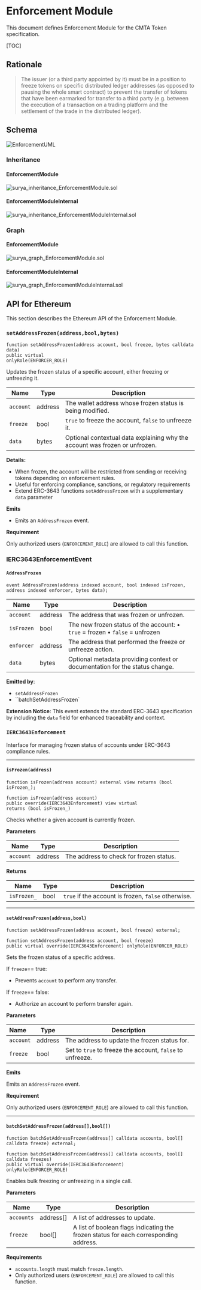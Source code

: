 # Enforcement Module

This document defines Enforcement Module for the CMTA Token specification.

[TOC]

## Rationale

> The issuer (or a third party appointed by it) must be in a position to freeze tokens on specific distributed ledger addresses (as opposed to pausing the whole smart contract) to prevent the transfer of tokens that have been earmarked for transfer to a third party (e.g. between the execution of a transaction on a trading platform and the settlement of the trade in the distributed ledger).

## Schema

![EnforcementUML](../../../schema/uml/EnforcementUML.png)

### Inheritance

#### EnforcementModule

![surya_inheritance_EnforcementModule.sol](../../../schema/surya_inheritance/surya_inheritance_EnforcementModule.sol.png)

#### EnforcementModuleInternal

![surya_inheritance_EnforcementModuleInternal.sol](../../../schema/surya_inheritance/surya_inheritance_EnforcementModuleInternal.sol.png)



### Graph

#### EnforcementModule

![surya_graph_EnforcementModule.sol](../../../schema/surya_graph/surya_graph_EnforcementModule.sol.png)

#### EnforcementModuleInternal

![surya_graph_EnforcementModuleInternal.sol](../../../schema/surya_graph/surya_graph_EnforcementModuleInternal.sol.png)

## API for Ethereum

This section describes the Ethereum API of the Enforcement Module.

### `setAddressFrozen(address,bool,bytes)`

```solidity
function setAddressFrozen(address account, bool freeze, bytes calldata data) 
public virtual 
onlyRole(ENFORCER_ROLE)
```

Updates the frozen status of a specific account, either freezing or unfreezing it.

| Name      | Type    | Description                                                  |
| --------- | ------- | ------------------------------------------------------------ |
| `account` | address | The wallet address whose frozen status is being modified.    |
| `freeze`  | bool    | `true` to freeze the account, `false` to unfreeze it.        |
| `data`    | bytes   | Optional contextual data explaining why the account was frozen or unfrozen. |

**Details:**

- When frozen, the account will be restricted from sending or receiving tokens depending on enforcement rules.
- Useful for enforcing compliance, sanctions, or regulatory requirements
- Extend ERC-3643 functions `setAddressFrozen` with a supplementary `data` parameter

**Emits**

- Emits an `AddressFrozen` event.

**Requirement**

Only authorized users (`ENFORCEMENT_ROLE`) are allowed to call this function.

### IERC3643EnforcementEvent

#### `AddressFrozen`

```solidity
event AddressFrozen(address indexed account, bool indexed isFrozen, address indexed enforcer, bytes data);
```

| Name       | Type    | Description                                                  |
| ---------- | ------- | ------------------------------------------------------------ |
| `account`  | address | The address that was frozen or unfrozen.                     |
| `isFrozen` | bool    | The new frozen status of the account: • `true` = frozen • `false` = unfrozen |
| `enforcer` | address | The address that performed the freeze or unfreeze action.    |
| `data`     | bytes   | Optional metadata providing context or documentation for the status change. |

 **Emitted by**:

- `setAddressFrozen`
- ``batchSetAddressFrozen`

**Extension Notice**:
This event extends the standard ERC-3643 specification by including the `data` field for enhanced traceability and context.

### `IERC3643Enforcement`

Interface for managing frozen status of accounts under ERC-3643 compliance rules.

------

#### `isFrozen(address)`

```solidity
function isFrozen(address account) external view returns (bool isFrozen_);
```

```solidity
function isFrozen(address account) 
public override(IERC3643Enforcement) view virtual 
returns (bool isFrozen_)
```
Checks whether a given account is currently frozen.

**Parameters**

| Name      | Type    | Description                             |
| --------- | ------- | --------------------------------------- |
| `account` | address | The address to check for frozen status. |

**Returns**

| Name        | Type | Description                                         |
| ----------- | ---- | --------------------------------------------------- |
| `isFrozen_` | bool | `true` if the account is frozen, `false` otherwise. |



------

#### `setAddressFrozen(address,bool)`

```solidity
function setAddressFrozen(address account, bool freeze) external;
```
```solidity
function setAddressFrozen(address account, bool freeze) 
public virtual override(IERC3643Enforcement) onlyRole(ENFORCER_ROLE)
```

Sets the frozen status of a specific address.

If `freeze`== true:

- Prevents `account` to perform any transfer.

If `freeze`== false:

- Authorize an account to perform transfer again.

**Parameters**

| Name      | Type    | Description                                               |
| :-------- | ------- | --------------------------------------------------------- |
| `account` | address | The address to update the frozen status for.              |
| `freeze`  | bool    | Set to `true` to freeze the account, `false` to unfreeze. |

**Emits**

Emits an `AddressFrozen` event.

**Requirement**

Only authorized users (`ENFORCEMENT_ROLE`) are allowed to call this function.

------

#### `batchSetAddressFrozen(address[],bool[])`

```solidity
function batchSetAddressFrozen(address[] calldata accounts, bool[] calldata freeze) external;
```
```solidity
function batchSetAddressFrozen(address[] calldata accounts, bool[] calldata freezes) 
public virtual override(IERC3643Enforcement) 
onlyRole(ENFORCER_ROLE)
```

Enables bulk freezing or unfreezing in a single call.

**Parameters**

| Name       | Type      | Description                                                  |
| ---------- | --------- | ------------------------------------------------------------ |
| `accounts` | address[] | A list of addresses to update.                               |
| `freeze`   | bool[]    | A list of boolean flags indicating the frozen status for each corresponding address. |

**Requirements**

- `accounts.length` must match `freeze.length`. 
- Only authorized users (`ENFORCEMENT_ROLE`) are allowed to call this function.



